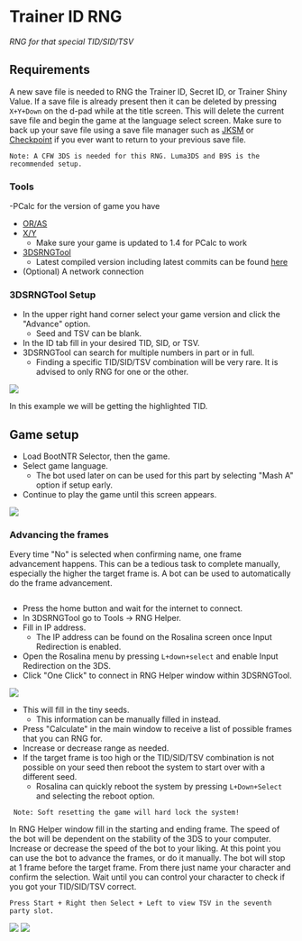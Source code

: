 # Trainer ID RNG
_RNG for that special TID/SID/TSV_

## Requirements
A new save file is needed to RNG the Trainer ID, Secret ID, or Trainer Shiny Value. If a save file is already present then it can be deleted by pressing `X+Y+Down` on the d-pad while at the title screen. This will delete the current save file and begin the game at the language select screen. Make sure to back up your save file using a save file manager such as [JKSM](https://github.com/J-D-K/JKSM) or [Checkpoint](https://github.com/BernardoGiordano/Checkpoint) if you ever want to return to your previous save file.

```Note: A CFW 3DS is needed for this RNG. Luma3DS and B9S is the recommended setup.```



### Tools
-PCalc for the version of game you have
  - [OR/AS](https://pokemonrng.com/downloads/pcalc/oras)
  - [X/Y](https://pokemonrng.com/downloads/pcalc/xy)
    - Make sure your game is updated to 1.4 for PCalc to work
- [3DSRNGTool](https://github.com/wwwwwwzx/3DSRNGTool/releases)
    - Latest compiled version including latest commits can be found [here](https://ci.appveyor.com/project/wwwwwwzx/3dsrngtool/build/artifacts)
 - (Optional) A network connection


### 3DSRNGTool Setup
- In the upper right hand corner select your game version and click the "Advance" option.
    - Seed and TSV can be blank.
- In the ID tab fill in your desired TID, SID, or TSV.
- 3DSRNGTool can search for multiple numbers in part or in full.
	- Finding a specific TID/SID/TSV combination will be very rare. It is advised to only RNG for one or the other.

![](https://i.imgur.com/ZchDZmq.png)

In this example we will be getting the highlighted TID.

## Game setup
- Load BootNTR Selector, then the game.
- Select game language.
	 - The bot used later on can be used for this part by selecting "Mash A" option if setup early.
- Continue to play the game until this screen appears.

![](https://i.imgur.com/FTlLDkp.png)

### Advancing the frames
Every time "No" is selected when confirming name, one frame advancement happens. This can be a tedious task to complete manually, especially the higher the target frame is. A bot can be used to automatically do the frame advancement.

```Note: If having a network connection is not possible then manually fill in the tiny seeds.
```

- Press the home button and wait for the internet to connect.
- In 3DSRNGTool go to Tools -> RNG Helper.
- Fill in IP address.
    - The IP address can be found on the Rosalina screen once Input Redirection is enabled.
- Open the Rosalina menu by pressing `L+down+select` and enable Input Redirection on the 3DS.
- Click "One Click" to connect in RNG Helper window within 3DSRNGTool.

![](https://i.imgur.com/q3iJXsU.png)

- This will fill in the tiny seeds.
  - This information can be manually filled in instead.
- Press "Calculate" in the main window to receive a list of possible frames that you can RNG for.
- Increase or decrease range as needed.
- If the target frame is too high or the TID/SID/TSV combination is not possible on your seed then reboot the system to start over with a different seed.
	- Rosalina can quickly reboot the system by pressing `L+Down+Select` and selecting the reboot option.

``` Note: Soft resetting the game will hard lock the system!```

In RNG Helper window fill in the starting and ending frame. The speed of the bot will be dependent on the stability of the 3DS to your computer. Increase or decrease the speed of the bot to your liking. At this point you can use the bot to advance the frames, or do it manually. The bot will stop at 1 frame before the target frame. From there just name your character and confirm the selection. Wait until you can control your character to check if you got your TID/SID/TSV correct.

```Press Start + Right then Select + Left to view TSV in the seventh party slot.```

![](https://i.imgur.com/ZDdZ4VN.png)
![](https://i.imgur.com/fBzZhqg.png)
